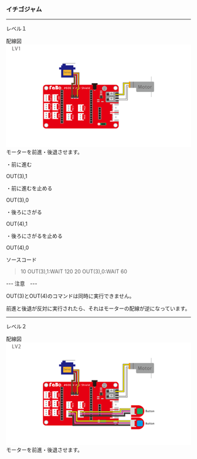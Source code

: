 ### イチゴジャム
<hr>
レベル１

配線図
![](./img/ichigojam_lv1.png)
モーターを前進・後退させます。

・前に進む

OUT(3),1

・前に進むを止める

OUT(3),0


・後ろにさがる

OUT(4),1

・後ろにさがるを止める

OUT(4),0


ソースコード

>10 OUT(3),1:WAIT 120
>20 OUT(3),0:WAIT 60 


--- 注意　---

OUT(3)とOUT(4)のコマンドは同時に実行できません。

前進と後退が反対に実行されたら、それはモーターの配線が逆になっています。

<hr>
レベル２

配線図
![](./img/ichigojam_lv2.png)
モーターを前進・後退させます。


